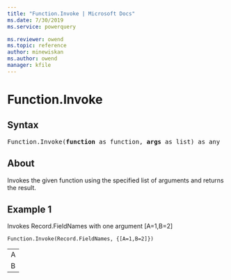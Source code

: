 ```yaml
---
title: "Function.Invoke | Microsoft Docs"
ms.date: 7/30/2019
ms.service: powerquery

ms.reviewer: owend
ms.topic: reference
author: minewiskan
ms.author: owend
manager: kfile
---
```

# Function.Invoke

## Syntax

<pre>
Function.Invoke(<b>function</b> as function, <b>args</b> as list) as any 
</pre>
  
## About  
Invokes the given function using the specified list of arguments and returns the result.

## Example 1
Invokes Record.FieldNames with one argument [A=1,B=2]

```powerquery-m
Function.Invoke(Record.FieldNames, {[A=1,B=2]})
```

<table> <tr><td>A</td></tr> <tr><td>B</td></tr> </table>
